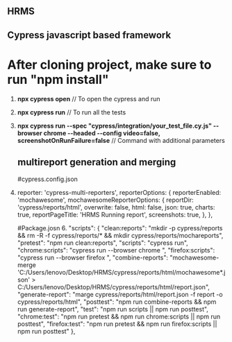 ## HRMS
## Cypress javascript based framework

# After cloning project, make sure to run "npm install"

1. **npx cypress open**   // To open the cypress and run
2. **npx cypress run**    // To run all the tests
3. **npx cypress run --spec "cypress/integration/your_test_file.cy.js" --browser chrome --headed --config video=false, screenshotOnRunFailure=false**  // Command with additional parameters

   ## multireport generation and merging
   #cypress.config.json
5.  reporter: 'cypress-multi-reporters',
     reporterOptions: {
        reporterEnabled: 'mochawesome',
         mochawesomeReporterOptions: {
             reportDir: 'cypress/reports/html',
             overwrite: false,
             html: false,
             json: true,
             charts: true,
             reportPageTitle: 'HRMS Running report',
             screenshots: true,
         },
     },

      #Package.josn
    6. "scripts": {
    "clean:reports": "mkdir -p cypress/reports && rm -R -f cypress/reports/* && mkdir cypress/reports/mochareports",
    "pretest": "npm run clean:reports",
    "scripts": "cypress run",
    "chrome:scripts": "cypress run --browser chrome ",
    "firefox:scripts": "cypress run --browser firefox ",
    "combine-reports": "mochawesome-merge 'C:/Users/lenovo/Desktop/HRMS/cypress/reports/html/mochawesome*.json' > 
     C:/Users/lenovo/Desktop/HRMS/cypress/reports/html/report.json",
    "generate-report": "marge cypress/reports/html/report.json -f report -o cypress/reports/html",
    "posttest": "npm run combine-reports && npm run generate-report",
    "test": "npm run scripts || npm run posttest",
    "chrome:test": "npm run pretest && npm run chrome:scripts || npm run posttest",
    "firefox:test": "npm run pretest && npm run firefox:scripts || npm run posttest"
  },
